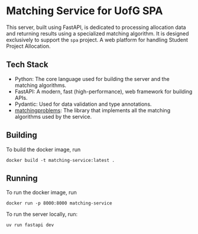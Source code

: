 # Matching Service for UofG SPA

This server, built using FastAPI, is dedicated to processing allocation data and returning results using a specialized matching algorithm. It is designed exclusively to support the `spa` project. A web platform for handling Student Project Allocation.


## Tech Stack
- Python: The core language used for building the server and the matching algorithms.
- FastAPI: A modern, fast (high-performance), web framework for building APIs.
- Pydantic: Used for data validation and type annotations.
- [matchingproblems](https://github.com/fmcooper/matchingproblems): The library that implements all the matching algorithms used by the service.

## Building

To build the docker image, run

    docker build -t matching-service:latest .

## Running

To run the docker image, run

    docker run -p 8000:8000 matching-service

To run the server locally, run:

    uv run fastapi dev

